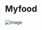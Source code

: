 # Myfood

![image](https://user-images.githubusercontent.com/52784177/94375433-350cf900-0131-11eb-8d56-4d0462878c07.png)
